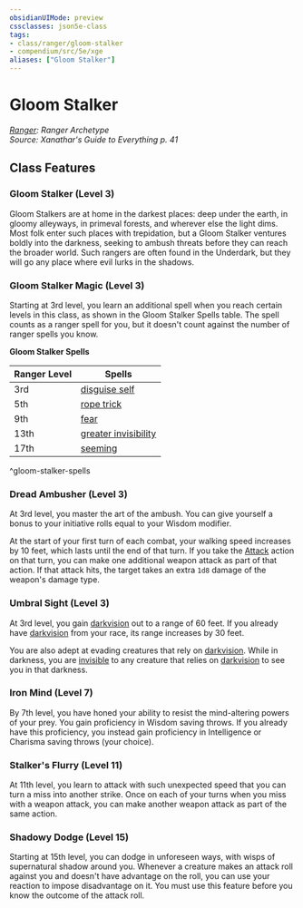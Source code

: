 ```yaml
---
obsidianUIMode: preview
cssclasses: json5e-class
tags:
- class/ranger/gloom-stalker
- compendium/src/5e/xge
aliases: ["Gloom Stalker"]
---
```

# Gloom Stalker
*[Ranger](ranger.md): Ranger Archetype*  
*Source: Xanathar's Guide to Everything p. 41*  


## Class Features

### Gloom Stalker (Level 3)

Gloom Stalkers are at home in the darkest places: deep under the earth, in gloomy alleyways, in primeval forests, and wherever else the light dims. Most folk enter such places with trepidation, but a Gloom Stalker ventures boldly into the darkness, seeking to ambush threats before they can reach the broader world. Such rangers are often found in the Underdark, but they will go any place where evil lurks in the shadows.

### Gloom Stalker Magic (Level 3)

Starting at 3rd level, you learn an additional spell when you reach certain levels in this class, as shown in the Gloom Stalker Spells table. The spell counts as a ranger spell for you, but it doesn't count against the number of ranger spells you know.

**Gloom Stalker Spells**

| Ranger Level | Spells |
|--------------|--------|
| 3rd | [disguise self](/compendium/spells/disguise-self.md) |
| 5th | [rope trick](/compendium/spells/rope-trick.md) |
| 9th | [fear](/compendium/spells/fear.md) |
| 13th | [greater invisibility](/compendium/spells/greater-invisibility.md) |
| 17th | [seeming](/compendium/spells/seeming.md) |
^gloom-stalker-spells

### Dread Ambusher (Level 3)

At 3rd level, you master the art of the ambush. You can give yourself a bonus to your initiative rolls equal to your Wisdom modifier.

At the start of your first turn of each combat, your walking speed increases by 10 feet, which lasts until the end of that turn. If you take the [Attack](/compendium/rules/actions.md#Attack) action on that turn, you can make one additional weapon attack as part of that action. If that attack hits, the target takes an extra `1d8` damage of the weapon's damage type.

### Umbral Sight (Level 3)

At 3rd level, you gain [darkvision](/compendium/rules/senses.md#darkvision) out to a range of 60 feet. If you already have [darkvision](/compendium/rules/senses.md#darkvision) from your race, its range increases by 30 feet.

You are also adept at evading creatures that rely on [darkvision](/compendium/rules/senses.md#darkvision). While in darkness, you are [invisible](/compendium/rules/conditions.md#invisible) to any creature that relies on [darkvision](/compendium/rules/senses.md#darkvision) to see you in that darkness.

### Iron Mind (Level 7)

By 7th level, you have honed your ability to resist the mind-altering powers of your prey. You gain proficiency in Wisdom saving throws. If you already have this proficiency, you instead gain proficiency in Intelligence or Charisma saving throws (your choice).

### Stalker's Flurry (Level 11)

At 11th level, you learn to attack with such unexpected speed that you can turn a miss into another strike. Once on each of your turns when you miss with a weapon attack, you can make another weapon attack as part of the same action.

### Shadowy Dodge (Level 15)

Starting at 15th level, you can dodge in unforeseen ways, with wisps of supernatural shadow around you. Whenever a creature makes an attack roll against you and doesn't have advantage on the roll, you can use your reaction to impose disadvantage on it. You must use this feature before you know the outcome of the attack roll.